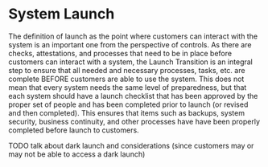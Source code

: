 # System Launch

The definition of launch as the point where customers can interact with the system is an important one from the perspective of controls. As there are checks, attestations, and processes that need to be in place before customers can interact with a system, the Launch Transition is an integral step to ensure that all needed and necessary processes, tasks, etc. are complete BEFORE customers are able to use the system. This does not mean that every system needs the same level of preparedness, but that each system should have a launch checklist that has been approved by the proper set of people and has been completed prior to launch (or revised and then completed). This ensures that items such as backups, system security, business continuity, and other processes have have been properly completed before launch to customers.

TODO talk about dark launch and considerations (since customers may or may not be able to access a dark launch)